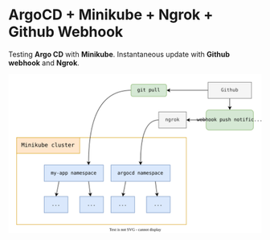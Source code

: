 # ArgoCD + Minikube + Ngrok + Github Webhook

Testing **Argo CD** with **Minikube**. Instantaneous update with **Github webhook** and **Ngrok**.

![architecture.svg](architecture.svg)
